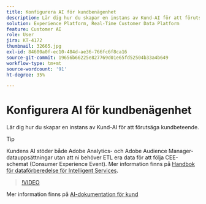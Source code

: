 ```yaml
---
title: Konfigurera AI för kundbenägenhet
description: Lär dig hur du skapar en instans av Kund-AI för att förutsäga kundbeteende.
solution: Experience Platform, Real-Time Customer Data Platform
feature: Customer AI
role: User
jira: KT-4172
thumbnail: 32665.jpg
exl-id: 84600a0f-ec10-484d-ae36-766fc6f8ca16
source-git-commit: 19656b66225e827769d01e65fd52504b33a4b649
workflow-type: tm+mt
source-wordcount: '91'
ht-degree: 35%

---
```


# Konfigurera AI för kundbenägenhet

Lär dig hur du skapar en instans av Kund-AI för att förutsäga kundbeteende.

>[!TIP]
>
>Kundens AI stöder både Adobe Analytics- och Adobe Audience Manager-datauppsättningar utan att ni behöver ETL era data för att följa CEE-schemat (Consumer Experience Event). Mer information finns på [Handbok för dataförberedelse för Intelligent Services](https://experienceleague.adobe.com/docs/experience-platform/intelligent-services/data-preparation.html).

>[!VIDEO](https://video.tv.adobe.com/v/32665?quality=12&learn=on)

Mer information finns på [AI-dokumentation för kund](https://experienceleague.adobe.com/docs/experience-platform/intelligent-services/customer-ai/overview.html)
